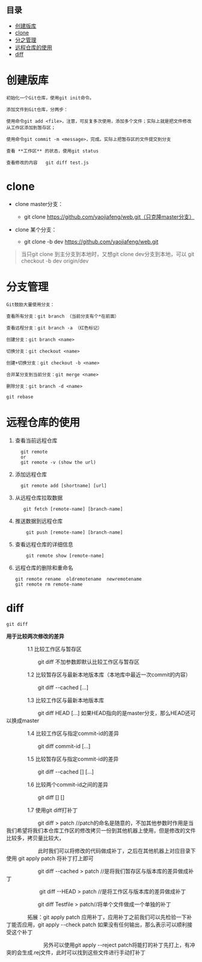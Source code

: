 ## 目录

- [创建版库](#创建版库)
- [clone](#clone)
- [分之管理](#分支管理)
- [远程仓库的使用](#远程仓库的使用)
- [diff](#diff)

# 创建版库

    初始化一个Git仓库，使用git init命令。
    
    添加文件到Git仓库，分两步：

    使用命令git add <file>，注意，可反复多次使用，添加多个文件；实际上就是把文件修改从工作区添加到暂存区；
    
    使用命令git commit -m <message>，完成。实际上把暂存区的文件提交到分支
    
    查看 **工作区** 的状态，使用git status
    
    查看修改的内容   git diff test.js
    
# clone

- clone master分支：
  - git clone https://github.com/yaojiafeng/web.git（只克隆master分支）

- clone 某个分支：
  - git clone -b  dev  https://github.com/yaojiafeng/web.git

> 当只git clone 到主分支到本地时，又想git clone dev分支到本地，可以 git checkout -b dev origin/dev 

# 分支管理
    Git鼓励大量使用分支：

    查看所有分支：git branch （当前分支有个*在前面）
    
    查看远程分支：git branch -a （红色标记）

    创建分支：git branch <name>

    切换分支：git checkout <name>

    创建+切换分支：git checkout -b <name>

    合并某分支到当前分支：git merge <name>

    删除分支：git branch -d <name>
    
    git rebase
    
  # 远程仓库的使用
 
 1. 查看当前远程仓库
                    
          git remote 
          or
          git remote -v (show the url)
    
 1. 添加远程仓库

          git remote add [shortname] [url]
           
 1. 从远程仓库拉取数据
    
           git fetch [remote-name] [branch-name]
    
 1. 推送数据到远程仓库
 
            git push [remote-name] [branch-name]
    
 1. 查看远程仓库的详细信息
 
            git remote show [remote-name]
      
 1. 远程仓库的删除和重命名
  
        git remote rename  oldremotename  newremotename
        git remote rm remote-name
 # diff
 
    git diff

**用于比较两次修改的差异**

　　　　1.1 比较工作区与暂存区

　　　　　　git diff 不加参数即默认比较工作区与暂存区

　　　　1.2 比较暂存区与最新本地版本库（本地库中最近一次commit的内容）

　　　　　　git diff --cached  [<path>...] 

　　　　1.3 比较工作区与最新本地版本库

　　　　　　git diff HEAD [<path>...]  如果HEAD指向的是master分支，那么HEAD还可以换成master

　　　　1.4 比较工作区与指定commit-id的差异

　　　　　　git diff commit-id  [<path>...] 

　　　　1.5 比较暂存区与指定commit-id的差异

　　　　　　git diff --cached [<commit-id>] [<path>...] 

　　　　1.6 比较两个commit-id之间的差异

　　　　　　git diff [<commit-id>] [<commit-id>]

　　　　1.7 使用git diff打补丁

　　　　　　git diff > patch //patch的命名是随意的，不加其他参数时作用是当我们希望将我们本仓库工作区的修改拷贝一份到其他机器上使用，但是修改的文件比较多，拷贝量比较大，

　　　　　　此时我们可以将修改的代码做成补丁，之后在其他机器上对应目录下使用 git apply patch 将补丁打上即可

　　　　　　git diff --cached > patch //是将我们暂存区与版本库的差异做成补丁

　　　　　　  git diff --HEAD > patch //是将工作区与版本库的差异做成补丁

　　　　　　git diff Testfile > patch//将单个文件做成一个单独的补丁

　　　　拓展：git apply patch 应用补丁，应用补丁之前我们可以先检验一下补丁能否应用，git apply --check patch 如果没有任何输出，那么表示可以顺利接受这个补丁

　　　　　　　另外可以使用git apply --reject patch将能打的补丁先打上，有冲突的会生成.rej文件，此时可以找到这些文件进行手动打补丁　 
        
